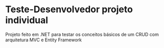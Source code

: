 # Teste-Desenvolvedor projeto individual
Projeto feito em .NET para testar os conceitos básicos de um CRUD com arquitetura MVC e Entity Framework
